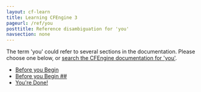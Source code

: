 ```yaml
---
layout: cf-learn
title: Learning CFEngine 3
pageurl: /ref/you
posttitle: Reference disambiguation for 'you'
navsection: none
---
```


The term 'you' could refer to several sections in the documentation. Please choose one below, or
[search the CFEngine documentation for 'you'](http://docs.cfengine.com/latest/search.html?q=you).

- [Before you Begin](http://docs.cfengine.com/latest/guide-design-center-design-center-write-sketch-advanced.html#before-you-begin)
- [Before you Begin \#\#](http://docs.cfengine.com/latest/guide-design-center-configure-sketches-community.html#before-you-begin-##)
- [You're Done\!](http://docs.cfengine.com/latest/guide-design-center-design-center-write-sketch.html#you-re-done!)
